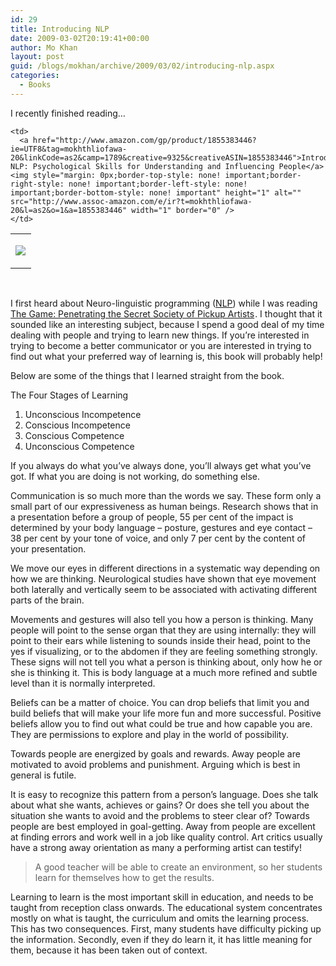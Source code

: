 ```yaml
---
id: 29
title: Introducing NLP
date: 2009-03-02T20:19:41+00:00
author: Mo Khan
layout: post
guid: /blogs/mokhan/archive/2009/03/02/introducing-nlp.aspx
categories:
  - Books
---
```

I recently finished reading&#8230;

<table>
  <tr>
    <td>
      <p>
        <a href="http://www.amazon.com/gp/product/1855383446?ie=UTF8&tag=mokhthliofawa-20&linkCode=as2&camp=1789&creative=9325&creativeASIN=1855383446"><img src="https://images-na.ssl-images-amazon.com/images/I/413DF0NHGYL._SL160_.jpg" border="0" /></a><img style="margin: 0px;border-top-style: none! important;border-right-style: none! important;border-left-style: none! important;border-bottom-style: none! important" height="1" alt="" src="http://www.assoc-amazon.com/e/ir?t=mokhthliofawa-20&l=as2&o=1&a=1855383446" width="1" border="0" />
      </p>
    </td>
    
    <td>
      <a href="http://www.amazon.com/gp/product/1855383446?ie=UTF8&tag=mokhthliofawa-20&linkCode=as2&camp=1789&creative=9325&creativeASIN=1855383446">Introducing NLP: Psychological Skills for Understanding and Influencing People</a><img style="margin: 0px;border-top-style: none! important;border-right-style: none! important;border-left-style: none! important;border-bottom-style: none! important" height="1" alt="" src="http://www.assoc-amazon.com/e/ir?t=mokhthliofawa-20&l=as2&o=1&a=1855383446" width="1" border="0" />
    </td>
  </tr>
</table>

&#160;

I first heard about Neuro-linguistic programming ([NLP](http://en.wikipedia.org/wiki/Neuro-linguistic_programming)) while I was reading [The Game: Penetrating the Secret Society of Pickup Artists](http://www.amazon.com/gp/product/0060554738?ie=UTF8&tag=mokhthliofawa-20&linkCode=as2&camp=1789&creative=9325&creativeASIN=0060554738)<img style="margin: 0px;border-top-style: none! important;border-right-style: none! important;border-left-style: none! important;border-bottom-style: none! important" height="1" alt="" src="http://www.assoc-amazon.com/e/ir?t=mokhthliofawa-20&l=as2&o=1&a=0060554738" width="1" border="0" />. I thought that it sounded like an interesting subject, because I spend a good deal of my time dealing with people and trying to learn new things. If you&#8217;re interested in trying to become a better communicator or you are interested in trying to find out what your preferred way of learning is, this book will probably help!

Below are some of the things that I learned straight from the book.

The Four Stages of Learning

  1. Unconscious Incompetence 
  2. Conscious Incompetence 
  3. Conscious Competence 
  4. Unconscious Competence 

If you always do what you&#8217;ve always done, you&#8217;ll always get what you&#8217;ve got. If what you are doing is not working, do something else.

Communication is so much more than the words we say. These form only a small part of our expressiveness as human beings. Research shows that in a presentation before a group of people, 55 per cent of the impact is determined by your body language &#8211; posture, gestures and eye contact &#8211; 38 per cent by your tone of voice, and only 7 per cent by the content of your presentation.

We move our eyes in different directions in a systematic way depending on how we are thinking. Neurological studies have shown that eye movement both laterally and vertically seem to be associated with activating different parts of the brain.

Movements and gestures will also tell you how a person is thinking. Many people will point to the sense organ that they are using internally: they will point to their ears while listening to sounds inside their head, point to the yes if visualizing, or to the abdomen if they are feeling something strongly. These signs will not tell you what a person is thinking about, only how he or she is thinking it. This is body language at a much more refined and subtle level than it is normally interpreted.

Beliefs can be a matter of choice. You can drop beliefs that limit you and build beliefs that will make your life more fun and more successful. Positive beliefs allow you to find out what could be true and how capable you are. They are permissions to explore and play in the world of possibility.

Towards people are energized by goals and rewards. Away people are motivated to avoid problems and punishment. Arguing which is best in general is futile. 

It is easy to recognize this pattern from a person&#8217;s language. Does she talk about what she wants, achieves or gains? Or does she tell you about the situation she wants to avoid and the problems to steer clear of? Towards people are best employed in goal-getting. Away from people are excellent at finding errors and work well in a job like quality control. Art critics usually have a strong away orientation as many a performing artist can testify!

> A good teacher will be able to create an environment, so her students learn for themselves how to get the results.

Learning to learn is the most important skill in education, and needs to be taught from reception class onwards. The educational system concentrates mostly on what is taught, the curriculum and omits the learning process. This has two consequences. First, many students have difficulty picking up the information. Secondly, even if they do learn it, it has little meaning for them, because it has been taken out of context.